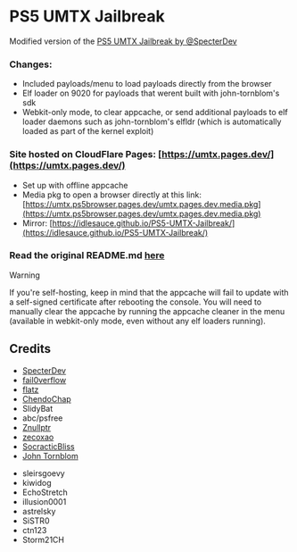 # PS5 UMTX Jailbreak

Modified version of the [PS5 UMTX Jailbreak by @SpecterDev](https://github.com/PS5Dev/PS5-UMTX-Jailbreak)

### Changes:
   - Included payloads/menu to load payloads directly from the browser
   - Elf loader on 9020 for payloads that werent built with john-tornblom's sdk
   - Webkit-only mode, to clear appcache, or send additional payloads to elf loader daemons such as john-tornblom's elfldr (which is automatically loaded as part of the kernel exploit)

 ### Site hosted on CloudFlare Pages: [https://umtx.pages.dev/](https://umtx.pages.dev/)
   - Set up with offline appcache
   - Media pkg to open a browser directly at this link: [https://umtx.ps5browser.pages.dev/umtx.pages.dev.media.pkg](https://umtx.ps5browser.pages.dev/umtx.pages.dev.media.pkg)
   - Mirror: [https://idlesauce.github.io/PS5-UMTX-Jailbreak/](https://idlesauce.github.io/PS5-UMTX-Jailbreak/)

### Read the original README.md [here](https://github.com/PS5Dev/PS5-UMTX-Jailbreak/blob/main/README.md)

> [!WARNING]  
> If you're self-hosting, keep in mind that the appcache will fail to update with a self-signed certificate after rebooting the console. You will need to manually clear the appcache by running the appcache cleaner in the menu (available in webkit-only mode, even without any elf loaders running).

## Credits
- [SpecterDev](https://twitter.com/SpecterDev)
- [fail0verflow](https://fail0verflow.com/blog/)
- [flatz](https://x.com/flat_z)
- [ChendoChap](https://github.com/ChendoChap)
- SlidyBat
- abc/psfree
- [Znullptr](https://twitter.com/Znullptr)
- [zecoxao](https://twitter.com/notnotzecoxao)
- [SocracticBliss](https://twitter.com/SocraticBliss)
- [John Tornblom](https://github.com/john-tornblom)

<!-- Payloads (without duplicates) -->
- sleirsgoevy
- kiwidog
- EchoStretch
- illusion0001
- astrelsky
- SiSTR0
- ctn123
- Storm21CH
